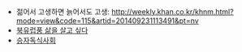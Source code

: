 * 젊어서 고생하면 늙어서도 고생: http://weekly.khan.co.kr/khnm.html?mode=view&code=115&artid=201409231113491&pt=nv
* [북유럽풍 삶을 살고 싶다](http://m.news.naver.com/read.nhn?mode=LSD&sid1=001&oid=036&aid=0000038804)
* [승자독식사회](http://inuit.co.kr/1462 "http://inuit.co.kr/1462")

